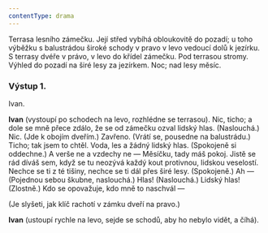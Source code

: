 ```yaml
---
contentType: drama
---
```


<section>

Terrasa lesního zámečku. Její střed vybíhá obloukovitě do pozadí; u toho výběžku s balustrádou široké schody v pravo v levo vedoucí dolů k jezírku. S terrasy dvéře v právo, v levo do křídel zámečku. Pod terrasou stromy. Výhled do pozadí na širé lesy za jezírkem. Noc; nad lesy měsíc.

### Výstup 1.

Ivan.

**Ivan** (vystoupí po schodech na levo, rozhlédne se terrasou). Nic, ticho; a dole se mně přece zdálo, že se od zámečku ozval lidský hlas. (Naslouchá.) Nic. (Jde k obojím dveřím.) Zavřeno. (Vrátí se, pousedne na balustrádu.) Ticho; tak jsem to chtěl. Voda, les a žádný lidský hlas. (Spokojeně si oddechne.) A verše ne a vzdechy ne — Měsíčku, tady máš pokoj. Jistě se rád díváš sem, když se tu neozývá každý kout protivnou, lidskou veselostí. Nechce se ti z té tišiny, nechce se ti dál přes širé lesy. (Spokojeně.) Ah — (Pojednou sebou škubne, naslouchá.) Hlas! (Naslouchá.) Lidský hlas! (Zlostně.) Kdo se opovažuje, kdo mně to naschvál —

(Je slyšeti, jak klíč rachotí v zámku dveří na pravo.)

**Ivan** (ustoupí rychle na levo, sejde se schodů, aby ho nebylo vidět, a číhá).

</section>
